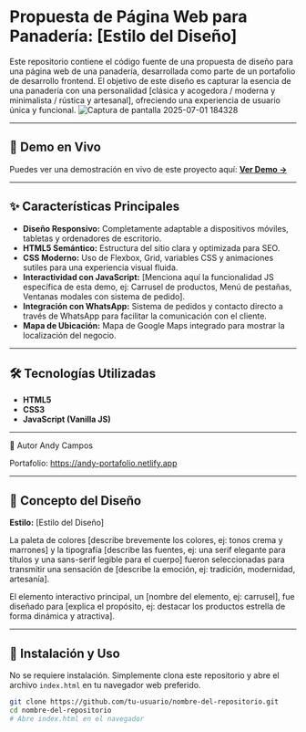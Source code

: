 # Propuesta de Página Web para Panadería: [Estilo del Diseño]

Este repositorio contiene el código fuente de una propuesta de diseño para una página web de una panadería, desarrollada como parte de un portafolio de desarrollo frontend. El objetivo de este diseño es capturar la esencia de una panadería con una personalidad [clásica y acogedora / moderna y minimalista / rústica y artesanal], ofreciendo una experiencia de usuario única y funcional.
![Captura de pantalla 2025-07-01 184328](https://github.com/user-attachments/assets/48b11388-2347-4e67-bbfa-41ad840bb1a6)


---

## 🚀 Demo en Vivo

Puedes ver una demostración en vivo de este proyecto aquí:
**[Ver Demo →](URL_DE_LA_DEMO_EN_VIVO)**

---

## ✨ Características Principales

*   **Diseño Responsivo:** Completamente adaptable a dispositivos móviles, tabletas y ordenadores de escritorio.
*   **HTML5 Semántico:** Estructura del sitio clara y optimizada para SEO.
*   **CSS Moderno:** Uso de Flexbox, Grid, variables CSS y animaciones sutiles para una experiencia visual fluida.
*   **Interactividad con JavaScript:** [Menciona aquí la funcionalidad JS específica de esta demo, ej: Carrusel de productos, Menú de pestañas, Ventanas modales con sistema de pedido].
*   **Integración con WhatsApp:** Sistema de pedidos y contacto directo a través de WhatsApp para facilitar la comunicación con el cliente.
*   **Mapa de Ubicación:** Mapa de Google Maps integrado para mostrar la localización del negocio.

---

## 🛠️ Tecnologías Utilizadas

*   **HTML5**
*   **CSS3**
*   **JavaScript (Vanilla JS)**

---

👤 Autor
Andy Campos

Portafolio: https://andy-portafolio.netlify.app

---

## 🎨 Concepto del Diseño

**Estilo:** [Estilo del Diseño]

La paleta de colores [describe brevemente los colores, ej: tonos crema y marrones] y la tipografía [describe las fuentes, ej: una serif elegante para títulos y una sans-serif legible para el cuerpo] fueron seleccionadas para transmitir una sensación de [describe la emoción, ej: tradición, modernidad, artesanía].

El elemento interactivo principal, un [nombre del elemento, ej: carrusel], fue diseñado para [explica el propósito, ej: destacar los productos estrella de forma dinámica y atractiva].

---

## 🔧 Instalación y Uso

No se requiere instalación. Simplemente clona este repositorio y abre el archivo `index.html` en tu navegador web preferido.

```bash
git clone https://github.com/tu-usuario/nombre-del-repositorio.git
cd nombre-del-repositorio
# Abre index.html en el navegador
